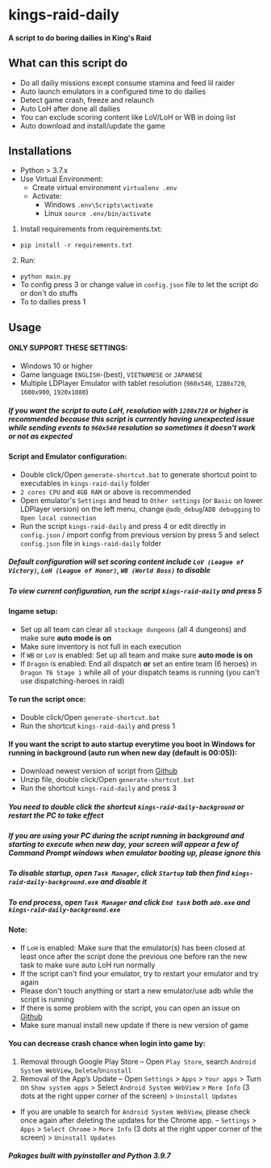 # kings-raid-daily
#### A script to do boring dailies in King's Raid

## What can this script do
- Do all dailiy missions except consume stamina and feed lil raider
- Auto launch emulators in a configured time to do dailies
- Detect game crash, freeze and relaunch
- Auto LoH after done all dailies
- You can exclude scoring content like LoV/LoH or WB in doing list
- Auto download and install/update the game

## Installations
* Python > 3.7.x
* Use Virtual Environment:
    * Create virtual environment `virtualenv .env`
    * Activate:
        - Windows `.env\Scripts\activate`
        - Linux `source .env/bin/activate`
1. Install requirements from requirements.txt:
  * `pip install -r requirements.txt`
2. Run:
  * `python main.py`
  * To config press 3 or change value in `config.json` file to let the script do or don't do stuffs
  * To to dailies press 1

## Usage
#### ONLY SUPPORT THESE SETTINGS:
- Windows 10 or higher
- Game language `ENGLISH`-(best), `VIETNAMESE` or `JAPANESE`
- Multiple LDPlayer Emulator with tablet resolution (`960x540`, `1280x720`, `1600x900`, `1920x1080`)
##### If you want the script to auto LoH, resolution with `1280x720` or higher is recommended because this script is currently having unexpected issue while sending events to `960x540` resolution so sometimes it doesn't work or not as expected

#### Script and Emulator configuration:
- Double click/Open `generate-shortcut.bat` to generate shortcut point to executables in `kings-raid-daily` folder
- `2 cores CPU` and `4GB RAM` or above is recommended
- Open emulator's `Settings` and head to `Other settings` (or `Basic` on lower LDPlayer version) on the left menu, change `@adb_debug`/`ADB debugging` to `Open local connection`
- Run the script `kings-raid-daily` and press 4 or edit directly in `config.json` / import config from previous version by press 5 and select `config.json` file in `kings-raid-daily` folder
##### Default configuration will set scoring content include `LoV (League of Victory)`, `LoH (League of Honor)`, `WB (World Boss)` to disable
##### To view current configuration, run the script `kings-raid-daily` and press 5

#### Ingame setup:
- Set up all team can clear all `stockage dungeons` (all 4 dungeons) and make sure **auto mode is on**
- Make sure inventory is not full in each execution
- If `WB` or `LoV` is enabled: Set up all team and make sure **auto mode is on**
- If `Dragon` is enabled: End all dispatch **or** set an entire team (6 heroes) in `Dragon T6 Stage 1` while all of your dispatch teams is running (you can't use dispatching-heroes in raid)

#### To run the script once:
- Double click/Open `generate-shortcut.bat`
- Run the shortcut `kings-raid-daily` and press 1

#### If you want the script to auto startup everytime you boot in Windows for running in background (auto run when new day (default is 00:05)):
- Download newest version of script from [Github](https://github.com/faber6/kings-raid-daily/releases)
- Unzip file, double click/Open `generate-shortcut.bat`
- Run the shortcut `kings-raid-daily` and press 3
##### You need to double click the shortcut `kings-raid-daily-background` or restart the PC to take effect
##### If you are using your PC during the script running in background and starting to execute when new day, your screen will appear a few of Command Prompt windows when emulator booting up, please ignore this
##### To disable startup, open `Task Manager`, click `Startup` tab then find `kings-raid-daily-background.exe` and disable it
##### To end process, open `Task Manager` and click `End task` both `adb.exe` and `kings-raid-daily-background.exe`

#### Note:
- If `LoH` is enabled: Make sure that the emulator(s) has been closed at least once after the script done the previous one before ran the new task to make sure auto LoH run normally
- If the script can't find your emulator, try to restart your emulator and try again
- Please don't touch anything or start a new emulator/use adb while the script is running
- If there is some problem with the script, you can open an issue on [Github](https://github.com/faber6/kings-raid-daily)
- Make sure manual install new update if there is new version of game

#### You can decrease crash chance when login into game by:
1. Removal through Google Play Store
– Open `Play Store`, search `Android System WebView`, `Delete`/`Uninstall`
2. Removal of the App’s Update
– Open `Settings` > `Apps` > `Your apps` > Turn on `Show system apps` > Select `Android System WebView` > `More Info` (3 dots at the right upper corner of the screen) > `Uninstall Updates`
* If you are unable to search for `Android System WebView`, please check once again after deleting the updates for the Chrome app.
– `Settings` > `Apps` > `Select Chrome` > `More Info` (3 dots at the right upper corner of the screen) > `Uninstall Updates`

##### Pakages built with pyinstaller and Python 3.9.7